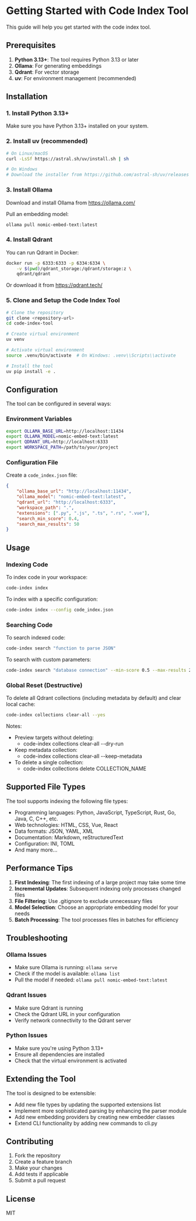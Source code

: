 # Getting Started with Code Index Tool

This guide will help you get started with the code index tool.

## Prerequisites

1. **Python 3.13+**: The tool requires Python 3.13 or later
2. **Ollama**: For generating embeddings
3. **Qdrant**: For vector storage
4. **uv**: For environment management (recommended)

## Installation

### 1. Install Python 3.13+

Make sure you have Python 3.13+ installed on your system.

### 2. Install uv (recommended)

```bash
# On Linux/macOS
curl -LsSf https://astral.sh/uv/install.sh | sh

# On Windows
# Download the installer from https://github.com/astral-sh/uv/releases
```

### 3. Install Ollama

Download and install Ollama from https://ollama.com/

Pull an embedding model:
```bash
ollama pull nomic-embed-text:latest
```

### 4. Install Qdrant

You can run Qdrant in Docker:
```bash
docker run -p 6333:6333 -p 6334:6334 \
    -v $(pwd)/qdrant_storage:/qdrant/storage:z \
    qdrant/qdrant
```

Or download it from https://qdrant.tech/

### 5. Clone and Setup the Code Index Tool

```bash
# Clone the repository
git clone <repository-url>
cd code-index-tool

# Create virtual environment
uv venv

# Activate virtual environment
source .venv/bin/activate  # On Windows: .venv\\Scripts\\activate

# Install the tool
uv pip install -e .
```

## Configuration

The tool can be configured in several ways:

### Environment Variables

```bash
export OLLAMA_BASE_URL=http://localhost:11434
export OLLAMA_MODEL=nomic-embed-text:latest
export QDRANT_URL=http://localhost:6333
export WORKSPACE_PATH=/path/to/your/project
```

### Configuration File

Create a `code_index.json` file:
```json
{
    "ollama_base_url": "http://localhost:11434",
    "ollama_model": "nomic-embed-text:latest",
    "qdrant_url": "http://localhost:6333",
    "workspace_path": ".",
    "extensions": [".py", ".js", ".ts", ".rs", ".vue"],
    "search_min_score": 0.4,
    "search_max_results": 50
}
```

## Usage

### Indexing Code

To index code in your workspace:
```bash
code-index index
```

To index with a specific configuration:
```bash
code-index index --config code_index.json
```

### Searching Code

To search indexed code:
```bash
code-index search "function to parse JSON"
```

To search with custom parameters:
```bash
code-index search "database connection" --min-score 0.5 --max-results 20
```

### Global Reset (Destructive)

To delete all Qdrant collections (including metadata by default) and clear local cache:
```bash
code-index collections clear-all --yes
```

Notes:
- Preview targets without deleting:
  - code-index collections clear-all --dry-run
- Keep metadata collection:
  - code-index collections clear-all --keep-metadata
- To delete a single collection:
  - code-index collections delete COLLECTION_NAME

## Supported File Types

The tool supports indexing the following file types:
- Programming languages: Python, JavaScript, TypeScript, Rust, Go, Java, C, C++, etc.
- Web technologies: HTML, CSS, Vue, React
- Data formats: JSON, YAML, XML
- Documentation: Markdown, reStructuredText
- Configuration: INI, TOML
- And many more...

## Performance Tips

1. **First Indexing**: The first indexing of a large project may take some time
2. **Incremental Updates**: Subsequent indexing only processes changed files
3. **File Filtering**: Use .gitignore to exclude unnecessary files
4. **Model Selection**: Choose an appropriate embedding model for your needs
5. **Batch Processing**: The tool processes files in batches for efficiency

## Troubleshooting

### Ollama Issues

- Make sure Ollama is running: `ollama serve`
- Check if the model is available: `ollama list`
- Pull the model if needed: `ollama pull nomic-embed-text:latest`

### Qdrant Issues

- Make sure Qdrant is running
- Check the Qdrant URL in your configuration
- Verify network connectivity to the Qdrant server

### Python Issues

- Make sure you're using Python 3.13+
- Ensure all dependencies are installed
- Check that the virtual environment is activated

## Extending the Tool

The tool is designed to be extensible:
- Add new file types by updating the supported extensions list
- Implement more sophisticated parsing by enhancing the parser module
- Add new embedding providers by creating new embedder classes
- Extend CLI functionality by adding new commands to cli.py

## Contributing

1. Fork the repository
2. Create a feature branch
3. Make your changes
4. Add tests if applicable
5. Submit a pull request

## License

MIT